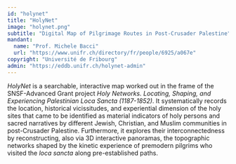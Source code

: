 ```yaml
---
id: "holynet"
title: "HolyNet"
image: "holynet.png"
subtitle: "Digital Map of Pilgrimage Routes in Post-Crusader Palestine"
mandant:
  name: "Prof. Michele Bacci"
  url: "https://www.unifr.ch/directory/fr/people/6925/a067e"
copyright: "Université de Fribourg"
admin: "https://eddb.unifr.ch/holynet-admin"
---
```


*HolyNet* is a searchable, interactive map worked out in the frame of the SNSF-Advanced Grant project *Holy Networks. Locating, Shaping, and Experiencing Palestinian Loca Sancta (1187-1852)*. It systematically records the location, historical vicissitudes, and experiential dimension of the holy sites that came to be identified as material indicators of holy persons and sacred narratives by different Jewish, Christian, and Muslim communities in post-Crusader Palestine. Furthermore, it explores their interconnectedness by reconstructing, also via 3D interactive panoramas, the topographic networks shaped by the kinetic experience of premodern pilgrims who visited the *loca sancta* along pre-established paths.